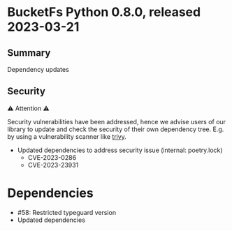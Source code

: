 # BucketFs Python 0.8.0, released 2023-03-21

## Summary

Dependency updates

## Security

⚠️ Attention ⚠️

  Security vulnerabilities have been addressed, hence we advise users of
  our library to update and check the security of their own dependency tree.
  E.g. by using a vulnerability scanner like [trivy](http://trivy.dev/v0.17.2/).

* Updated dependencies to address security issue (internal: poetry.lock)
  * CVE-2023-0286
  * CVE-2023-23931

# Dependencies
- #58: Restricted typeguard version
- Updated dependencies
